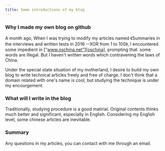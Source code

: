 ```yaml
---
title: Some introductions of my blog
---
```

### Why I made my own blog on github

A month ago, When I was trying to modify my articles named 《Summaries in the interviews and written tests in 2016 --XOR from 1 to 100》, I encountered some impedient in ["www.oschina.net"][oschina], prompting that: some words are illegal. But I haven't written words which contravening the laws of China. 

Under the special state situation of my motherland, I desire to build my own blog to write technical articles freely and free of charge. I don't think that a domain related with one's name is cool, but studying the technique is under my encourgement.

### What will I write in the blog

Traditionally, studying procedure is a good matirial. Original contents thinks much better and significant, especially in English. Considering my English level, some chinese articles are inevitable.

### Summary

Any questions in my articles, you can contact with me through an email.

[oschina]: http://www.oschina.net/
